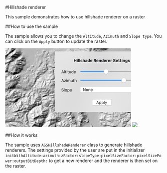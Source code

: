 #Hillshade renderer

This sample demonstrates how to use hillshade renderer on a raster

##How to use the sample

The sample allows you to change the `Altitude`, `Azimuth` and `Slope type`. You can click on the `Apply` button to update the raster.

![](image1.png)
![](image2.png)

##How it works

The sample uses `AGSHillshadeRenderer` class to generate hillshade renderers. The settings provided by the user are put in the initializer `initWithAltitude:azimuth:zFactor:slopeType:pixelSizeFactor:pixelSizePower:outputBitDepth:` to get a new renderer and the renderer is then set on the raster. 





